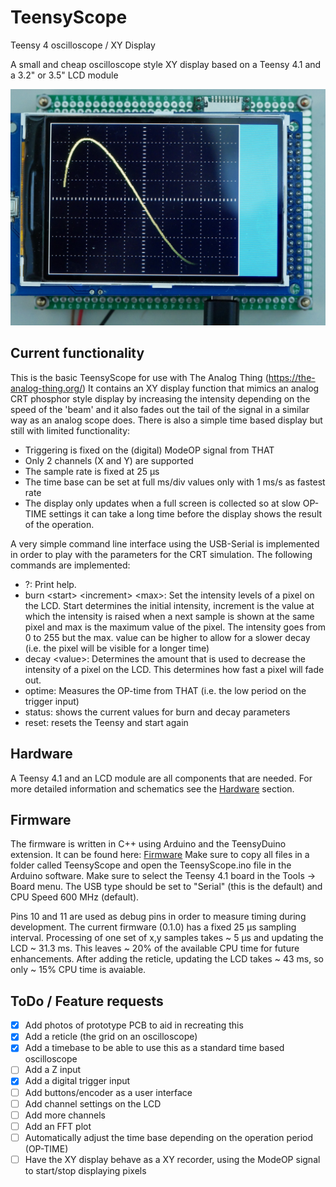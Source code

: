 # TeensyScope
Teensy 4 oscilloscope / XY Display

A small and cheap oscilloscope style XY display based on a Teensy 4.1
and a 3.2" or 3.5" LCD module

![XY Scope](overview.jpg)

## Current functionality
This is the basic TeensyScope for use with The Analog Thing (https://the-analog-thing.org/)
It contains an XY display function that mimics an analog CRT phosphor style display
by increasing the intensity depending on the speed of the 'beam' and
it also fades out the tail of the signal in a similar way as an analog scope does.
There is also a simple time based display but still with limited functionality:
- Triggering is fixed on the (digital) ModeOP signal from THAT
- Only 2 channels (X and Y) are supported
- The sample rate is fixed at 25 µs
- The time base can be set at full ms/div values only with 1 ms/s as fastest rate
- The display only updates when a full screen is collected so at slow OP-TIME settings
  it can take a long time before the display shows the result of the operation.

A very simple command line interface using the USB-Serial is implemented
in order to play with the parameters for the CRT simulation.
The following commands are implemented:

- ?: Print help.
- burn \<start\> \<increment\> \<max\>: Set the intensity levels of a pixel on the
        LCD. Start determines the initial intensity, increment is the value
        at which the intensity is raised when a next sample is shown at the same
        pixel and max is the maximum value of the pixel.
        The intensity goes from 0 to 255 but the max. value can be higher to
        allow for a slower decay (i.e. the pixel will be visible for a longer time)
- decay \<value\>: Determines the amount that is used to decrease the intensity of
        a pixel on the LCD. This determines how fast a pixel will fade out.
- optime: Measures the OP-time from THAT (i.e. the low period on the trigger input)
- status: shows the current values for burn and decay parameters
- reset: resets the Teensy and start again

## Hardware
A Teensy 4.1 and an LCD module are all components that are needed.
For more detailed information and schematics see the
[Hardware](Hardware) section.

## Firmware
The firmware is written in C++ using Arduino and the TeensyDuino extension.
It can be found here: [Firmware](TeensyScope)
Make sure to copy all files in a folder called TeensyScope and open the
TeensyScope.ino file in the Arduino software. 
Make sure to select the Teensy 4.1 board in the Tools -> Board menu.
The USB type should be set to "Serial" (this is the default) and
CPU Speed 600 MHz (default).

Pins 10 and 11 are used as debug pins in order to measure timing 
during development.
The current firmware (0.1.0) has a fixed 25 µs sampling interval.
Processing of one set of x,y samples takes ~ 5 µs and updating the LCD ~ 31.3 ms.
This leaves ~ 20% of the available CPU time for future enhancements.
After adding the reticle, updating the LCD takes ~ 43 ms, so only ~ 15% CPU time is avaiable.

## ToDo / Feature requests
- [x] Add photos of prototype PCB to aid in recreating this
- [x] Add a reticle (the grid on an oscilloscope)
- [x] Add a timebase to be able to use this as a standard time based oscilloscope
- [ ] Add a Z input
- [x] Add a digital trigger input
- [ ] Add buttons/encoder as a user interface
- [ ] Add channel settings on the LCD
- [ ] Add more channels
- [ ] Add an FFT plot
- [ ] Automatically adjust the time base depending on the operation period (OP-TIME)
- [ ] Have the XY display behave as a XY recorder, using the ModeOP signal to start/stop
      displaying pixels
